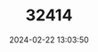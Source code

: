 ---
title: "32414"
category: "Ixonanthes chinensis"
draft: false
date: 2024-02-22 13:03:50
languages:
  Chinese: ["Nianmu"]
---